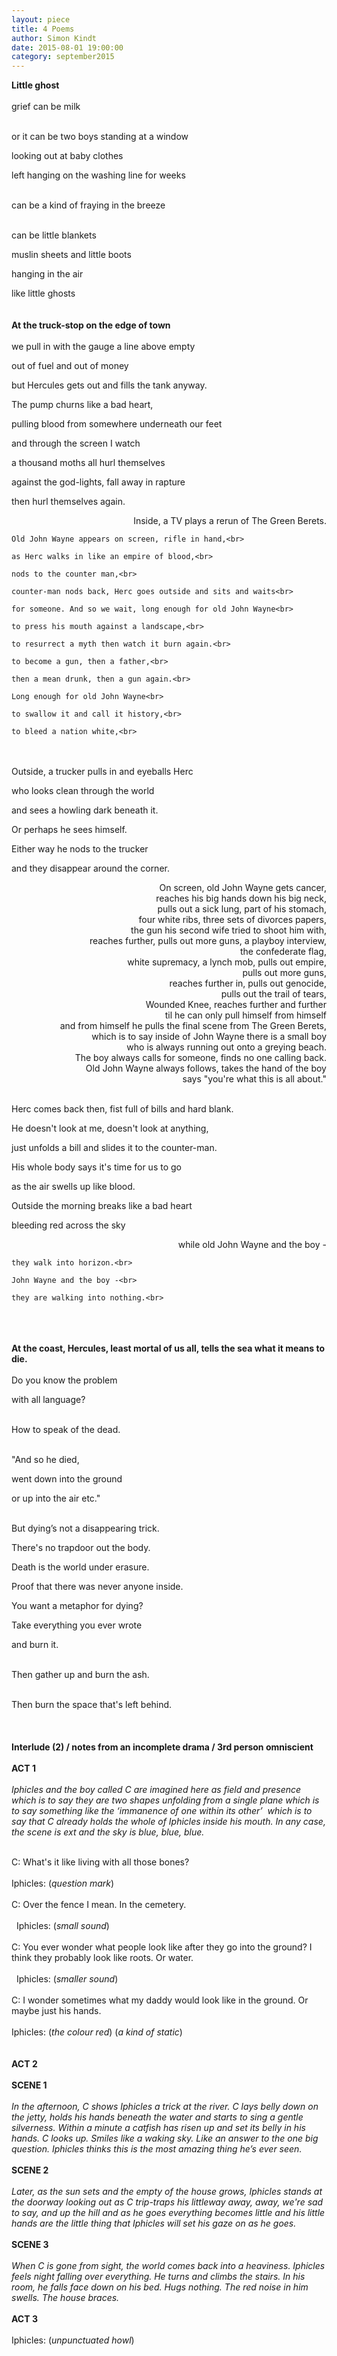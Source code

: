 ```yaml
---
layout: piece
title: 4 Poems
author: Simon Kindt
date: 2015-08-01 19:00:00
category: september2015
---
```

<b>Little ghost</b><br>
<br>
grief can be milk<br><br>

or it can be two boys standing at a window<br>

looking out at baby clothes<br>

left hanging on the washing line for weeks<br><br>

can be a kind of fraying in the breeze<br><br>

can be little blankets<br>

muslin sheets and little boots<br>

hanging in the air<br>

like little ghosts<br>
<br>
<br>
<b>At the truck-stop on the edge of town</b><br>
<br>
           we pull in with the gauge a line above empty<br>

out of fuel and out of money<br>

but Hercules gets out and fills the tank anyway.<br>

The pump churns like a bad heart,<br>

pulling blood from somewhere underneath our feet<br>

and through the screen I watch<br>

a thousand moths all hurl themselves<br>

against the god-lights, fall away in rapture<br>

then hurl themselves again.<br>
<p align="right">
    Inside, a TV plays a rerun of The Green Berets.<br>

    Old John Wayne appears on screen, rifle in hand,<br>

    as Herc walks in like an empire of blood,<br>

    nods to the counter man,<br>

    counter-man nods back, Herc goes outside and sits and waits<br>

    for someone. And so we wait, long enough for old John Wayne<br>

    to press his mouth against a landscape,<br>

    to resurrect a myth then watch it burn again.<br>

    to become a gun, then a father,<br>

    then a mean drunk, then a gun again.<br>

    Long enough for old John Wayne<br>

    to swallow it and call it history,<br>

    to bleed a nation white,<br>
</p><br><br>
Outside, a trucker pulls in and eyeballs Herc<br>

who looks clean through the world<br>

and sees a howling dark beneath it.<br>

Or perhaps he sees himself.<br>

Either way he nods to the trucker<br>

and they disappear around the corner.<br>
<p align="right">
    On screen, old John Wayne gets cancer,<br>
    reaches his big hands down his big neck,<br>
    pulls out a sick lung, part of his stomach,<br>
    four white ribs, three sets of divorces papers,<br>
    the gun his second wife tried to shoot him with,<br>
    reaches further, pulls out more guns, a playboy interview,<br>
    the confederate flag,<br>
    white supremacy, a lynch mob, pulls out empire,<br>
    pulls out more guns,<br>
    reaches further in, pulls out genocide,<br>
    pulls out the trail of tears,<br>
    Wounded Knee, reaches further and further<br>
    til he can only pull himself from himself<br>
    and from himself he pulls the final scene from The Green Berets,<br>
    which is to say inside of John Wayne there is a small boy<br>
    who is always running out onto a greying beach.<br>
    The boy always calls for someone, finds no one calling back.<br>
    Old John Wayne always follows, takes the hand of the boy<br>
    says "you're what this is all about."<br>
</p><br>
Herc comes back then, fist full of bills and hard blank.<br>

He doesn't look at me, doesn't look at anything,<br>

just unfolds a bill and slides it to the counter-man.<br>

His whole body says it's time for us to go<br>

as the air swells up like blood.<br>

Outside the morning breaks like a bad heart<br>

bleeding red across the sky<br>
<p align="right">
    while old John Wayne and the boy -<br>

    they walk into horizon.<br>

    John Wayne and the boy -<br>

    they are walking into nothing.<br>
</p><br><br><br>
<b>At the coast, Hercules, least mortal of us all, tells the sea what it means to die.</b><br><br>
Do you know the problem<br>

with all language?<br><br>

How to speak of the dead.<br><br>

"And so he died,<br>

went down into the ground<br>

or up into the air etc."<br><br>

But dying’s not a disappearing trick.<br>

There's no trapdoor out the body.<br>

Death is the world under erasure.<br>

Proof that there was never anyone inside.<br>

You want a metaphor for dying?<br>

Take everything you ever wrote<br>

and burn it.<br><br>

Then gather up and burn the ash.<br><br>

Then burn the space that's left behind.<br><br>
<br><br>
<b>Interlude (2) / notes from an incomplete drama / 3rd person omniscient </b><br><br>
<b>ACT 1</b><br><br>
<i>Iphicles and the boy called C are imagined here as field and presence which is to say they are two shapes unfolding from a single plane which is to say something like the ‘immanence of one within its other’  which is to say that C already holds the whole of Iphicles inside his mouth. In any case, the scene is ext and the sky is blue, blue, blue.</i><br><br>

C:   What's it like living with all those bones?  <br><br>
Iphicles: (<i>question mark</i>)  <br><br>
C: Over the fence I mean. In the cemetery.<br><br>
  Iphicles: (<i>small sound</i>)  <br><br>
C:    You ever wonder what people look like after they go into the ground? I think they probably look like roots. Or water.<br><br> 
  Iphicles: (<i>smaller sound</i>)  <br><br>
C: I wonder sometimes what my daddy would look like in the ground. Or maybe just his hands.  <br><br>
Iphicles: (<i>the colour red</i>) (<i>a kind of static</i>)   <br><br><br>
<b>ACT 2</b><br><br>
<b>SCENE 1  </b><br><br>
<i>In the afternoon, C shows Iphicles a trick at the river. C lays belly down on the jetty, holds his hands beneath the water and starts to sing a gentle silverness. Within a minute a catfish has risen up and set its belly in his hands. C looks up. Smiles like a waking sky. Like an answer to the one big question. Iphicles thinks this is the most amazing thing he’s ever seen.</i><br><br>
<b>SCENE 2  </b><br><br>
<i>Later, as the sun sets and the empty of the house grows, Iphicles stands at the doorway looking out as C trip-traps his littleway away, away, we're sad to say, and up the hill and as he goes everything becomes little and his little hands are the little thing that Iphicles will set his gaze on as he goes.</i><br><br>
<b>SCENE 3  </b><br><br>
<i>When C is gone from sight, the world comes back into a heaviness. Iphicles feels night falling over everything. He turns and climbs the stairs. In his room, he falls face down on his bed. Hugs nothing. The red noise in him swells. The house braces.</i><br><br>
<b>ACT 3  </b><br><br>
Iphicles: (<i>unpunctuated howl</i>)